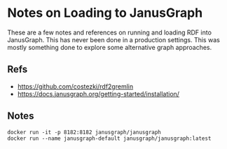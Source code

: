 # Notes on Loading to JanusGraph

These are a few notes and references on running and loading 
RDF into JanusGraph.  This has never been done in a 
production settings.  This was mostly something done to 
explore some alternative graph approaches.

## Refs

* https://github.com/costezki/rdf2gremlin
* https://docs.janusgraph.org/getting-started/installation/

## Notes
```
docker run -it -p 8182:8182 janusgraph/janusgraph
docker run --name janusgraph-default janusgraph/janusgraph:latest
```
